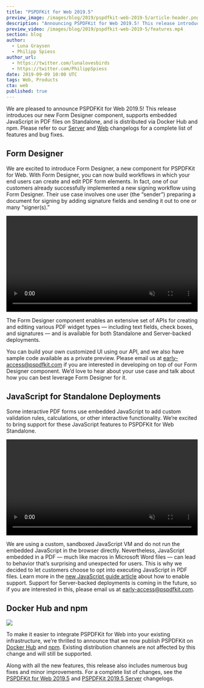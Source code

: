 ```yaml
---
title: "PSPDFKit for Web 2019.5"
preview_image: /images/blog/2019/pspdfkit-web-2019-5/article-header.png
description: "Announcing PSPDFKit for Web 2019.5! This release introduces our new Form Designer component and supports embedded JavaScript in PDF files on Standalone."
preview_video: /images/blog/2019/pspdfkit-web-2019-5/features.mp4
section: blog
author:
  - Luna Graysen
  - Philipp Spiess
author_url:
  - https://twitter.com/lunalovesbirds
  - https://twitter.com/PhilippSpiess
date: 2019-09-09 10:00 UTC
tags: Web, Products
cta: web
published: true
---
```


We are pleased to announce PSPDFKit for Web 2019.5! This release introduces our new Form Designer component, supports embedded JavaScript in PDF files on Standalone, and is distributed via Docker Hub and npm. Please refer to our [Server][server changelog] and [Web][web changelog] changelogs for a complete list of features and bug fixes.

## Form Designer

We are excited to introduce Form Designer, a new component for PSPDFKit for Web. With Form Designer, you can now build workflows in which your end users can create and edit PDF form elements. In fact, one of our customers already successfully implemented a new signing workflow using Form Designer. Their use case involves one user (the “sender”) preparing a document for signing by adding signature fields and sending it out to one or many “signer(s).”

<video src="/images/blog/2019/pspdfkit-web-2019-5/form-designer.mp4" width="100%" loop muted playsinline data-controller="video" data-video-autoplay="true"></video>

The Form Designer component enables an extensive set of APIs for creating and editing various PDF widget types — including text fields, check boxes, and signatures — and is available for both Standalone and Server-backed deployments.

You can build your own customized UI using our API, and we also have sample code available as a private preview. Please email us at [early-access@pspdfkit.com][] if you are interested in developing on top of our Form Designer component. We’d love to hear about your use case and talk about how you can best leverage Form Designer for it.

## JavaScript for Standalone Deployments

Some interactive PDF forms use embedded JavaScript to add custom validation rules, calculations, or other interactive functionality. We’re excited to bring support for these JavaScript features to PSPDFKit for Web Standalone.

<video src="/images/blog/2019/pspdfkit-web-2019-5/javascript.mp4" width="100%" loop muted playsinline data-controller="video" data-video-autoplay="true"></video>

We are using a custom, sandboxed JavaScript VM and do not run the embedded JavaScript in the browser directly. Nevertheless, JavaScript embedded in a PDF — much like macros in Microsoft Word files — can lead to behavior that’s surprising and unexpected for users. This is why we decided to let customers choose to opt into executing JavaScript in PDF files. Learn more in the [new JavaScript guide article][javascript guide] about how to enable support. Support for Server-backed deployments is coming in the future, so if you are interested in this, please email us at [early-access@pspdfkit.com][].

## Docker Hub and npm

![](/images/blog/2019/pspdfkit-web-2019-5/dockerhub_npm.png)

To make it easier to integrate PSPDFKit for Web into your existing infrastructure, we’re thrilled to announce that we now publish PSPDFKit on [Docker Hub][] and [npm][]. Existing distribution channels are not affected by this change and will still be supported.

Along with all the new features, this release also includes numerous bug fixes and minor improvements. For a complete list of changes, see the [PSPDFKit for Web 2019.5][web changelog] and [PSPDFKit 2019.5 Server][server changelog] changelogs.

[server changelog]: /changelog/server/#2019.5
[web changelog]: /changelog/web/#2019.5
[early-access@pspdfkit.com]: mailto:early-access@pspdfkit.com
[sales team]: https://pspdfkit.com/sales/
[javascript guide]: https://pspdfkit.com/guides/web/current/features/javascript/
[docker hub]: https://hub.docker.com/r/pspdfkit/pspdfkit
[npm]: https://www.npmjs.com/package/pspdfkit
